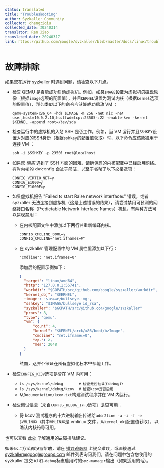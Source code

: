 ```yaml
---
status: translated
title: "Troubleshooting"
author: Syzkaller Community
collector: chengziqiu
collected_date: 20240314
translator: Ren Xiao
translated_date: 20240317
link: https://github.com/google/syzkaller/blob/master/docs/linux/troubleshooting.md
---
```


# 故障排除

如果您在运行 syzkaller 时遇到问题，请检查以下几点。

 - 检查 QEMU 是否能成功启动虚拟机。例如，如果`IMAGE`设置为虚拟机的磁盘映像（根据`image`选项的配置值），并且`KERNEL`设置为测试内核（根据`kernel`选项的配置值），那么类似以下的命令应该能成功启动 VM ：

     ```shell
     qemu-system-x86_64 -hda $IMAGE -m 256 -net nic -net user,host=10.0.2.10,hostfwd=tcp::23505-:22 -enable-kvm -kernel $KERNEL -append root=/dev/sda
     ```
 - 检查运行中的虚拟机的入站 SSH 是否工作。例如，当 VM 运行并且`SSHKEY`设置为对应的SSH身份（根据`sshkey`的配置值获取）时，以下命令应该能被用于连接 VM ：

     ```shell
     ssh -i $SSHKEY -p 23505 root@localhost
     ```
 - 如果您 *确实* 遇到了 SSH 方面的困难，请确保您的内核配置中已经启用网络。有时内核的 defconfig 会过于简洁，以至于省略了以下必要选项：
     ```shell
     CONFIG_VIRTIO_NET=y
     CONFIG_E1000=y
     CONFIG_E1000E=y
     ```
 - 如果虚拟机报告 "Failed to start Raise network interfaces" 错误，或者 syzkaller 无法连接到虚拟机（这是上述错误的结果），请尝试禁用可预测的网络接口名称（Predictable Network Interface Names）机制。有两种方法可以实现禁用：
    - 在内核配置文件中添加以下两行并重新编译内核。
      ```
      CONFIG_CMDLINE_BOOL=y
      CONFIG_CMDLINE="net.ifnames=0"
      ```
    - 在 syzkaller 管理配置中的 VM 属性里添加以下行：
      ```
      "cmdline": "net.ifnames=0"
      ```

      添加后的配置示例如下：
      ```json
      {
        "target": "linux/amd64",
        "http": "127.0.0.1:56741",
        "workdir": "$GOPATH/src/github.com/google/syzkaller/workdir",
        "kernel_obj": "$KERNEL",
        "image": "$IMAGE/bullseye.img",
        "sshkey": "$IMAGE/bullseye.id_rsa",
        "syzkaller": "$GOPATH/src/github.com/google/syzkaller",
        "procs": 8,
        "type": "qemu",
        "vm": {
            "count": 4,
            "kernel": "$KERNEL/arch/x86/boot/bzImage",
            "cmdline": "net.ifnames=0",
            "cpu": 2,
            "mem": 2048
        }
      }
      ```

      然而，这并不保证在所有虚拟化技术中都能工作。
 - 检查`CONFIG_KCOV`选项是否在 VM 内可用：
    - `ls /sys/kernel/debug       # 检查是否挂载了debugfs`
    - `ls /sys/kernel/debug/kcov  # 检查kcov是否启用`
    - 从`Documentation/kcov.txt`构建测试程序并在 VM 内运行。
 - 检查调试信息（来自`CONFIG_DEBUG_INFO`选项）是否可用：
    - 将 kcov 测试程序的十六进制输出传递给`addr2line -a -i -f -e $VMLINUX`（其中`VMLINUX`是 vmlinux 文件，从`kernel_obj`配置值获取），以确认内核符号可用。

也可以查看 [此处](/docs/troubleshooting.md) 了解通用的故障排除建议。

如果以上方法都没有帮助，请在 [错误追踪器](https://github.com/google/syzkaller/issues) 上提交错误，或直接通过 syzkaller@googlegroups.com 邮件列表询问我们。请在问题中包含您使用的 syzkaller 提交 id 和`-debug`标志启用时的`syz-manager`输出（如果适用的话）。
